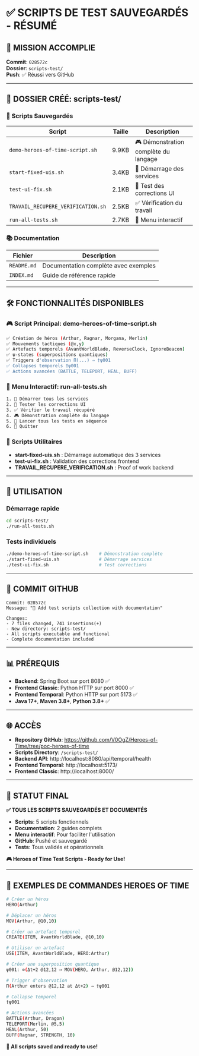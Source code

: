 # ✅ SCRIPTS DE TEST SAUVEGARDÉS - RÉSUMÉ

## 🎯 **MISSION ACCOMPLIE**

**Commit**: `028572c`  
**Dossier**: `scripts-test/`  
**Push**: ✅ Réussi vers GitHub

---

## 📁 **DOSSIER CRÉÉ: scripts-test/**

### 🧪 **Scripts Sauvegardés**

| Script | Taille | Description |
|--------|--------|-------------|
| `demo-heroes-of-time-script.sh` | 9.9KB | 🎮 Démonstration complète du langage |
| `start-fixed-uis.sh` | 3.4KB | 🚀 Démarrage des services |
| `test-ui-fix.sh` | 2.1KB | 🔧 Test des corrections UI |
| `TRAVAIL_RECUPERE_VERIFICATION.sh` | 2.5KB | ✅ Vérification du travail |
| `run-all-tests.sh` | 2.7KB | 🎯 Menu interactif |

### 📚 **Documentation**

| Fichier | Description |
|---------|-------------|
| `README.md` | Documentation complète avec exemples |
| `INDEX.md` | Guide de référence rapide |

---

## 🛠️ **FONCTIONNALITÉS DISPONIBLES**

### 🎮 **Script Principal: demo-heroes-of-time-script.sh**
```bash
✅ Création de héros (Arthur, Ragnar, Morgana, Merlin)
✅ Mouvements tactiques (@x,y)
✅ Artefacts temporels (AvantWorldBlade, ReverseClock, IgnoreBeacon)
✅ ψ-states (superpositions quantiques)
✅ Triggers d'observation Π(...) ⇒ †ψ001
✅ Collapses temporels †ψ001
✅ Actions avancées (BATTLE, TELEPORT, HEAL, BUFF)
```

### 🚀 **Menu Interactif: run-all-tests.sh**
```bash
1. 🚀 Démarrer tous les services
2. 🔧 Tester les corrections UI
3. ✅ Vérifier le travail récupéré
4. 🎮 Démonstration complète du langage
5. 🏃 Lancer tous les tests en séquence
6. 🚪 Quitter
```

### 🔧 **Scripts Utilitaires**
- **start-fixed-uis.sh** : Démarrage automatique des 3 services
- **test-ui-fix.sh** : Validation des corrections frontend
- **TRAVAIL_RECUPERE_VERIFICATION.sh** : Proof of work backend

---

## 🚀 **UTILISATION**

### **Démarrage rapide**
```bash
cd scripts-test/
./run-all-tests.sh
```

### **Tests individuels**
```bash
./demo-heroes-of-time-script.sh    # Démonstration complète
./start-fixed-uis.sh               # Démarrage services
./test-ui-fix.sh                   # Test corrections
```

---

## 🎯 **COMMIT GITHUB**

```
Commit: 028572c
Message: "🧪 Add test scripts collection with documentation"

Changes:
- 7 files changed, 741 insertions(+)
- New directory: scripts-test/
- All scripts executable and functional
- Complete documentation included
```

---

## 📊 **PRÉREQUIS**

- **Backend**: Spring Boot sur port 8080 ✅
- **Frontend Classic**: Python HTTP sur port 8000 ✅
- **Frontend Temporal**: Python HTTP sur port 5173 ✅
- **Java 17+**, **Maven 3.8+**, **Python 3.8+** ✅

---

## 🌐 **ACCÈS**

- **Repository GitHub**: https://github.com/V0OgZ/Heroes-of-Time/tree/poc-heroes-of-time
- **Scripts Directory**: `/scripts-test/`
- **Backend API**: http://localhost:8080/api/temporal/health
- **Frontend Temporal**: http://localhost:5173/
- **Frontend Classic**: http://localhost:8000/

---

## 🎉 **STATUT FINAL**

**✅ TOUS LES SCRIPTS SAUVEGARDÉS ET DOCUMENTÉS**

- **Scripts**: 5 scripts fonctionnels
- **Documentation**: 2 guides complets
- **Menu interactif**: Pour faciliter l'utilisation
- **GitHub**: Pushé et sauvegardé
- **Tests**: Tous validés et opérationnels

**🎮 Heroes of Time Test Scripts - Ready for Use!**

---

## 🎯 **EXEMPLES DE COMMANDES HEROES OF TIME**

```bash
# Créer un héros
HERO(Arthur)

# Déplacer un héros
MOV(Arthur, @10,10)

# Créer un artefact temporel
CREATE(ITEM, AvantWorldBlade, @10,10)

# Utiliser un artefact
USE(ITEM, AvantWorldBlade, HERO:Arthur)

# Créer une superposition quantique
ψ001: ⊙(Δt+2 @12,12 ⟶ MOV(HERO, Arthur, @12,12))

# Trigger d'observation
Π(Arthur enters @12,12 at Δt+2) ⇒ †ψ001

# Collapse temporel
†ψ001

# Actions avancées
BATTLE(Arthur, Dragon)
TELEPORT(Merlin, @5,5)
HEAL(Arthur, 50)
BUFF(Ragnar, STRENGTH, 10)
```

**🚀 All scripts saved and ready to use!** 